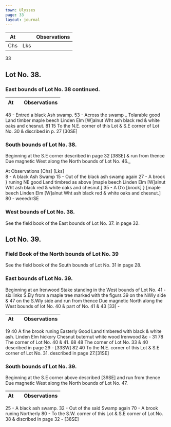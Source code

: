 ```yaml
---
town: Ulysses
page: 33
layout: journal
---
```


| At |    | Observations |
| -- | -- | ------------ |
| Chs | Lks | |

33
## Lot No. 38.
### East bounds of Lot No. 38 continued.

| At |    | Observations |
| -- | -- | ------------ |
48  -  Entred a black Ash swamp.
53  -  Across the swamp _ Tolarable good Land timber maple beech Linden Elm
 [W]alnut Wht ash black red & white oaks and chesnut.
81  15  To the N.E. corner of this Lot & S.E corner of Lot No. 30 & discribed in p. 27
 [30SE]

### South bounds of Lot No. 38.
Beginning at the S.E corner described in page 32 [38SE] & run from thence Due magnetic West along the North bounds of Lot No. 46._

At      Observations
[Chs]  [Lks]      
8  -  A black Ash Swamp
15  -  Out of the black ash swamp again
27  -  A brook } runing NE good Land timbred as above [maple beech Linden Elm
 [W]alnut Wht ash black red & white oaks and chesnut.]
35  -  A D’o [brook] } [maple beech Linden Elm  [W]alnut Wht ash black red & white
 oaks and chesnut.]
80  -  weeedrrSE      

### West bounds of Lot No. 38.
See the field book of the East bounds of Lot No. 37. in page 32.

## Lot No. 39.
### Field Book of the North bounds of Lot No. 39
See the field book of the South bounds of Lot No. 31 in page 28.

### East bounds of Lot No. 39.
Beginning at an Irenwood Stake standing in the West bounds of Lot No. 41 - six links S.Ely from a maple tree marked with the figurs 39 on the NWly side & 47 on the S.Wly side and run from thence Due magnetic North along the West bounds of lot No. 40 & part of No. 41 & 43 [33] -

| At |    | Observations |
| -- | -- | ------------ |
19  40  A fine brook runing Easterly Good Land timbered with black & white ash. Linden
 Elm hickory Chesnut buternut white wood Irenwood &c -
31  78  The corner of Lot No. 40 & 41.
68  48  The corner of Lot No. 33 & 40 described in page 29 - [33SW]
82  40  To the N.E. corner of this Lot & S.E corner of Lot No. 31. described in page 
27.[31SE]

### South bounds of Lot No. 39.
Beginning at the S.E corner above described [39SE] and run from thence Due magnetic West along the North bounds of Lot No. 47.


| At |    | Observations |
| -- | -- | ------------ |
25  -  A black ash swamp.
32  -  Out of the said Swamp again
70  -  A brook runing Northerly
80  -  To the S.W. corner of this Lot & S.E corner of Lot No. 38 & discribed in page 32 -
 [38SE]
